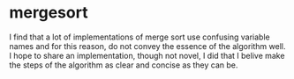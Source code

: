 # mergesort

I find that a lot of implementations of merge sort use confusing variable names and for this reason, do not convey the essence of the algorithm well. I hope to share an implementation, though not novel, I did that I belive make the steps of the algorithm as clear and concise as they can be.
